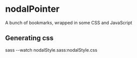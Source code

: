 # nodalPointer

A bunch of bookmarks, wrapped in some CSS and JavaScript

## Generating css
sass --watch nodalStyle.sass:nodalStyle.css
